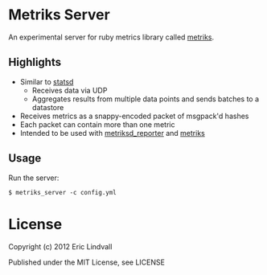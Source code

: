 # Metriks Server

An experimental server for ruby metrics library called [metriks][].

## Highlights

* Similar to [statsd][]
  * Receives data via UDP
  * Aggregates results from multiple data points and sends batches to a datastore
* Receives metrics as a snappy-encoded packet of msgpack'd hashes
* Each packet can contain more than one metric
* Intended to be used with [metriksd_reporter][] and [metriks][]

## Usage

Run the server:

    $ metriks_server -c config.yml



# License

Copyright (c) 2012 Eric Lindvall

Published under the MIT License, see LICENSE

[statsd]: https://github.com/etsy/statsd
[metriks]: https://github.com/eric/metriks
[metriksd_reporter]: https://github.com/eric/metriksd_reporter

